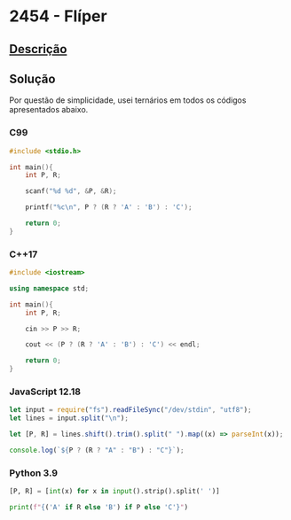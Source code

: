 # 2454 - Flíper

## [Descrição](https://www.beecrowd.com.br/judge/pt/problems/view/2454)

## Solução

Por questão de simplicidade, usei ternários em todos os códigos apresentados abaixo.

### C99
```c
#include <stdio.h>

int main(){
    int P, R;

    scanf("%d %d", &P, &R);

    printf("%c\n", P ? (R ? 'A' : 'B') : 'C');

    return 0;
}
```

### C++17
```cpp
#include <iostream>

using namespace std;

int main(){
    int P, R;

    cin >> P >> R;

    cout << (P ? (R ? 'A' : 'B') : 'C') << endl;

    return 0;
}
```

### JavaScript 12.18
```javascript
let input = require("fs").readFileSync("/dev/stdin", "utf8");
let lines = input.split("\n");

let [P, R] = lines.shift().trim().split(" ").map((x) => parseInt(x));

console.log(`${P ? (R ? "A" : "B") : "C"}`);
```

### Python 3.9
```python
[P, R] = [int(x) for x in input().strip().split(' ')]

print(f"{('A' if R else 'B') if P else 'C'}")
```